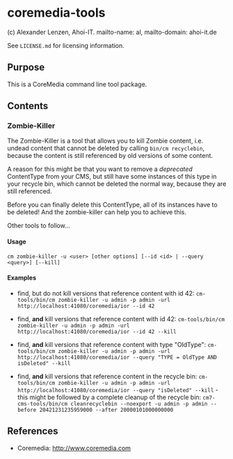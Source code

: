 # coremedia-tools

(c) Alexander Lenzen, Ahoi-IT. mailto-name: al, mailto-domain: ahoi-it.de

See `LICENSE.md` for licensing information.

## Purpose

This is a CoreMedia command line tool package.

## Contents

### Zombie-Killer
The Zombie-Killer is a tool that allows you to kill Zombie content, i.e. undead content that cannot be deleted by
  calling `bin/cm recyclebin`, because the content is still referenced by old versions of some content.

A reason for this might be that you want to remove a *deprecated* ContentType from your CMS, but still have some
  instances of this type in your recycle bin, which cannot be deleted the normal way, because they are still referenced.

Before you can finally delete this ContentType, all of its instances have to be deleted! And the zombie-killer can help
  you to achieve this.

Other tools to follow...

#### Usage

`cm zombie-killer -u <user> [other options] [--id <id> | --query <query>] [--kill]`

#### Examples

* find, but do not kill versions that reference content with id 42:
`cm-tools/bin/cm zombie-killer -u admin -p admin -url http://localhost:41080/coremedia/ior --id 42`

* find, **and** kill versions that reference content with id 42:
`cm-tools/bin/cm zombie-killer -u admin -p admin -url http://localhost:41080/coremedia/ior --id 42 --kill`

* find, **and** kill versions that reference content with type "OldType":
`cm-tools/bin/cm zombie-killer -u admin -p admin -url http://localhost:41080/coremedia/ior --query "TYPE = OldType AND isDeleted" --kill`

* find, **and** kill versions that reference content in the recycle bin:
`cm-tools/bin/cm zombie-killer -u admin -p admin -url http://localhost:41080/coremedia/ior --query "isDeleted" --kill` -
this might be followed by a complete cleanup of the recycle bin:
`cm7-cms-tools/bin/cm cleanrecyclebin --noexport -u admin -p admin --before 20421231235959000 --after 20000101000000000`


## References

* Coremedia: http://www.coremedia.com

